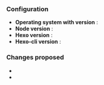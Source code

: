 <!-- your changes must be compatible with the latest version of Tranquilpeak -->
### Configuration

 - **Operating system with version** : 
 - **Node version** : 
 - **Hexo version** : 
 - **Hexo-cli version** : 
 
### Changes proposed

 - 
 -
